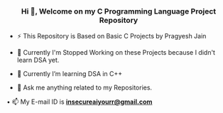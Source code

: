 <h3 align="center">Hi 👋, Welcome on my C Programming Language Project Repository</h3>

- ⚡ This Repository is Based on Basic C Projects by Pragyesh Jain
- 🔭 Currently I'm Stopped Working on these Projects because I didn't learn DSA yet.

- 🌱 Currently I’m  learning DSA in C++

- 💬 Ask me anything related to my Repositories.

• 📫 My E-mail ID is **insecureaiyourr@gmail.com**

